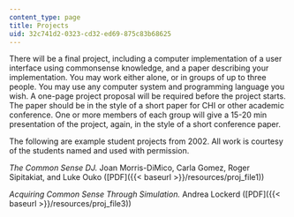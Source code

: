 ```yaml
---
content_type: page
title: Projects
uid: 32c741d2-0323-cd32-ed69-875c83b68625
---
```


There will be a final project, including a computer implementation of a user interface using commonsense knowledge, and a paper describing your implementation. You may work either alone, or in groups of up to three people. You may use any computer system and programming language you wish. A one-page project proposal will be required before the project starts. The paper should be in the style of a short paper for CHI or other academic conference. One or more members of each group will give a 15-20 min presentation of the project, again, in the style of a short conference paper.

The following are example student projects from 2002. All work is courtesy of the students named and used with permission.

_The Common Sense DJ._ Joan Morris-DiMico, Carla Gomez, Roger Sipitakiat, and Luke Ouko ([PDF]({{< baseurl >}}/resources/proj_file1))

_Acquiring Common Sense Through Simulation._ Andrea Lockerd ([PDF]({{< baseurl >}}/resources/proj_file3))